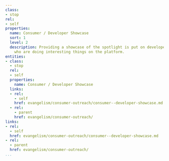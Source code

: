 ```yaml
---
class:
- stop
rel:
- self
properties:
  name: Consumer / Developer Showcase
  sort: 1
  level: 2
  description: Providing a showcase of the spotlight is put on developers / consumers
    who are doing interesting things on the platform.
entities:
- class:
  - stop
  rel:
  - self
  properties:
    name: Consumer / Developer Showcase
  links:
  - rel:
    - self
    href: evangelism/consumer-outreach/consumer--developer-showcase.md
  - rel:
    - parent
    href: evangelism/consumer-outreach/
links:
- rel:
  - self
  href: evangelism/consumer-outreach/consumer--developer-showcase.md
- rel:
  - parent
  href: evangelism/consumer-outreach/
...
```

